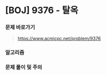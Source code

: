 # [BOJ] 9376 - 탈옥

### 문제 바로가기

>  https://www.acmicpc.net/problem/9376

### 알고리즘

> 

### 문제 풀이 및 주의

> 
